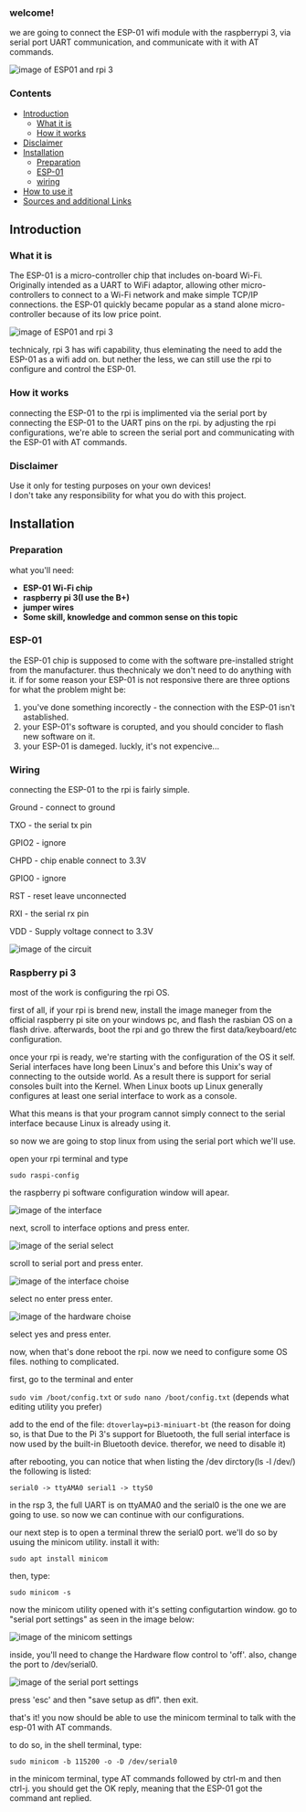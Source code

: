 ### welcome!

we are going to connect the ESP-01 wifi module with the raspberrypi 3, via serial port UART communication, and communicate with it with AT commands.  

![image of ESP01 and rpi 3](https://raw.githubusercontent.com/Talzaidman/rpi-esp01-serialconnection/main/images/rpi-esp01.jpg)

### Contents
- [Introduction](#Introduction)
  - [What it is](#what-it-is)
  - [How it works](#how-it-works)
- [Disclaimer](#disclaimer)
- [Installation](#installation)
  - [Preparation](#preparation)  
  - [ESP-01](#ESP-01)
  - [wiring](#wiring)
- [How to use it](#how-to-use-it)
- [Sources and additional Links](#sources-and-additional-links)

## Introduction ##

### What it is

The ESP-01 is a micro-controller chip that includes on-board Wi-Fi. Originally intended as a UART to WiFi adaptor, allowing other micro-controllers to connect to a Wi-Fi network and make simple TCP/IP connections. the ESP-01 quickly became popular as a stand alone micro-controller because of its low price point.

![image of ESP01 and rpi 3](https://raw.githubusercontent.com/Talzaidman/rpi-esp01-serialconnection/main/images/esp01.jpg)

technicaly, rpi 3 has wifi capability, thus eleminating the need to add the ESP-01 as a wifi add on. but nether the less, we can still use the rpi to configure and control the ESP-01.

### How it works

connecting the ESP-01 to the rpi is implimented via the serial port by connecting the ESP-01 to the UART pins on the rpi.
by adjusting the rpi configurations, we're able to screen the serial port and communicating with the ESP-01 with AT commands.

### Disclaimer

Use it only for testing purposes on your own devices!  
I don't take any responsibility for what you do with this project. 

## Installation

### Preparation

what you'll need:
- **ESP-01 Wi-Fi chip** 
- **raspberry pi 3(I use the B+)** 
- **jumper wires**  
- **Some skill, knowledge and common sense on this topic**  

### ESP-01

the ESP-01 chip is supposed to come with the software pre-installed stright from the manufacturer. thus thechnicaly we don't need to do anything with it.
if for some reason your ESP-01 is not responsive there are three options for what the problem might be:
1) you've done something incorectly - the connection with the ESP-01 isn't astablished.
2) your ESP-01's software is corupted, and you should concider to flash new software on it.
3) your ESP-01 is dameged. luckly, it's not expencive...

### Wiring

connecting the ESP-01 to the rpi is fairly simple.

Ground - connect to ground

TXO - the serial tx pin

GPIO2 - ignore

CHPD - chip enable connect to 3.3V

GPIO0 - ignore

RST - reset leave unconnected

RXI - the serial rx pin

VDD - Supply voltage connect to 3.3V


![image of the circuit](https://raw.githubusercontent.com/Talzaidman/rpi-esp01-serialconnection/main/images/circuit.jpg)

### Raspberry pi 3

most of the work is configuring the rpi OS.

first of all, if your rpi is brend new, install the image maneger from the official raspberry pi site on your windows pc, and flash the rasbian OS on a flash drive. afterwards, boot the rpi and go threw the first data/keyboard/etc configuration.

once your rpi is ready, we're starting with the configuration of the OS it self. Serial interfaces have long been Linux's and before this Unix's way of connecting to the outside world. As a result there is support for serial consoles built into the Kernel. When Linux boots up Linux generally configures at least one serial interface to work as a console.

What this means is that your program cannot simply connect to the serial interface because Linux is already using it. 

so now we are going to stop linux from using the serial port which we'll use.

open your rpi terminal and type

`sudo raspi-config`

the raspberry pi software configuration window will apear.

![image of the interface](https://raw.githubusercontent.com/Talzaidman/rpi-esp01-serialconnection/main/images/interface.jpeg)

next, scroll to interface options and press enter.

![image of the serial select](https://raw.githubusercontent.com/Talzaidman/rpi-esp01-serialconnection/main/images/serial.jpeg)

scroll to serial port and press enter.

![image of the interface choise](https://raw.githubusercontent.com/Talzaidman/rpi-esp01-serialconnection/main/images/shell.jpeg)

select no enter press enter.

![image of the hardware choise](https://raw.githubusercontent.com/Talzaidman/rpi-esp01-serialconnection/main/images/hardware.jpeg)

select yes and press enter.

now, when that's done reboot the rpi. now we need to configure some OS files. nothing to complicated.

first, go to the terminal and enter 

`sudo vim /boot/config.txt` or `sudo nano /boot/config.txt` (depends what editing utility you prefer)

add to the end of the file:
`dtoverlay=pi3-miniuart-bt`
(the reason for doing so, is that Due to the Pi 3's support for Bluetooth, the full serial interface is now used by the built-in Bluetooth device. therefor, we need to disable it)

after rebooting, you can notice that when listing the /dev dirctory(ls -l /dev/) the following is listed:

`serial0 -> ttyAMA0
serial1 -> ttyS0`

in the rsp 3, the full UART is on ttyAMA0 and the serial0 is the one we are going to use. so now we can continue with our configurations. 

our next step is to open a terminal threw the serial0 port. we'll do so by usuing the minicom utility.
install it with:

`sudo apt install minicom`

then, type:

`sudo minicom -s`

now the minicom utility opened with it's setting configutartion window.
go to "serial port settings" as seen in the image below:

![image of the minicom settings](https://raw.githubusercontent.com/Talzaidman/rpi-esp01-serialconnection/main/images/config.jpeg)

inside, you'll need to change the Hardware flow control to 'off'.
also, change the port to /dev/serial0.

![image of the serial port settings](https://raw.githubusercontent.com/Talzaidman/rpi-esp01-serialconnection/main/images/flow.jpeg)

press 'esc' and then "save setup as dfl". then exit.

that's it! you now should be able to use the minicom terminal to talk with the esp-01 with AT commands.

to do so, in the shell terminal, type:

`sudo minicom -b 115200 -o -D /dev/serial0` 

in the minicom terminal, type AT commands followed by ctrl-m and then ctrl-j. you should get the OK reply, meaning that the ESP-01 got the command ant replied.





